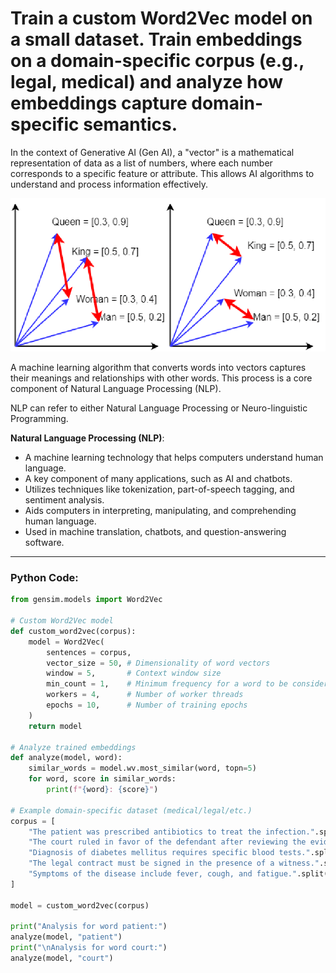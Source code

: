# Train a custom Word2Vec model on a small dataset. Train embeddings on a domain-specific corpus (e.g., legal, medical) and analyze how embeddings capture domain-specific semantics.

In the context of Generative AI (Gen AI), a "vector" is a mathematical representation of data as a list of numbers, where each number corresponds to a specific feature or attribute. This allows AI algorithms to understand and process information effectively.

![Word Vectors](images/word_vectors_2.png)

A machine learning algorithm that converts words into vectors captures their meanings and relationships with other words. This process is a core component of Natural Language Processing (NLP).

NLP can refer to either Natural Language Processing or Neuro-linguistic Programming. 

**Natural Language Processing (NLP)**:
- A machine learning technology that helps computers understand human language.
- A key component of many applications, such as AI and chatbots.
- Utilizes techniques like tokenization, part-of-speech tagging, and sentiment analysis.
- Aids computers in interpreting, manipulating, and comprehending human language.
- Used in machine translation, chatbots, and question-answering software.

---
### Python Code:

```python
from gensim.models import Word2Vec

# Custom Word2Vec model
def custom_word2vec(corpus):
	model = Word2Vec(
		sentences = corpus,
		vector_size = 50, # Dimensionality of word vectors
		window = 5,	      # Context window size
		min_count = 1,	  # Minimum frequency for a word to be considered
		workers = 4,      # Number of worker threads
		epochs = 10,	  # Number of training epochs
	)
	return model

# Analyze trained embeddings
def analyze(model, word):
	similar_words = model.wv.most_similar(word, topn=5)
	for word, score in similar_words:  
		print(f"{word}: {score}")

# Example domain-specific dataset (medical/legal/etc.)
corpus = [
	"The patient was prescribed antibiotics to treat the infection.".split(),
	"The court ruled in favor of the defendant after reviewing the evidence.".split(),
	"Diagnosis of diabetes mellitus requires specific blood tests.".split(),
	"The legal contract must be signed in the presence of a witness.".split(),
	"Symptoms of the disease include fever, cough, and fatigue.".split(),
]

model = custom_word2vec(corpus)

print("Analysis for word patient:")
analyze(model, "patient")
print("\nAnalysis for word court:")
analyze(model, "court")

```